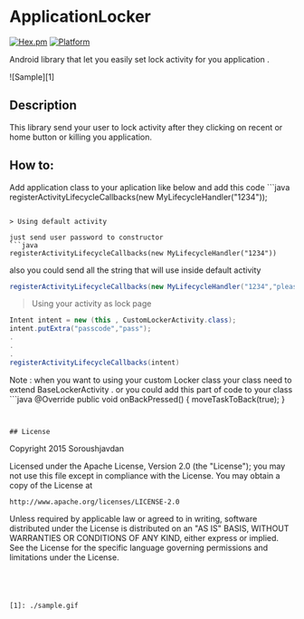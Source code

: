 ApplicationLocker
===================
[![Hex.pm](https://img.shields.io/hexpm/l/plug.svg)](http://www.apache.org/licenses/LICENSE-2.0) [![Platform](https://img.shields.io/badge/platform-android-green.svg)](http://developer.android.com/index.html)

Android library that let you easily set lock activity for you application .

![Sample][1]


Description
----------

This library send your user to lock activity after they clicking on recent or home button or killing you application.

How to:
-------

Add application class to your aplication like below and add this code ```java 
 registerActivityLifecycleCallbacks(new MyLifecycleHandler("1234"));
``` to it .

> Using default activity 

just send user password to constructor
```java 
registerActivityLifecycleCallbacks(new MyLifecycleHandler("1234"))
```
also you could send all the string that will use inside default activity 
```java 
registerActivityLifecycleCallbacks(new MyLifecycleHandler("1234","please insert your password","wrong pass","unlock"))
```

> Using your activity as lock page
```java
Intent intent = new (this , CustomLockerActivity.class);
intent.putExtra("passcode","pass");
.
.
.
registerActivityLifecycleCallbacks(intent)
```
Note : when you want to using your custom Locker class your class need to extend BaseLockerActivity .
or you could add this part of code to your class ```java 
    @Override
    public void onBackPressed() {
        moveTaskToBack(true);
    }
```


## License

```
Copyright 2015 Soroushjavdan

Licensed under the Apache License, Version 2.0 (the "License");
you may not use this file except in compliance with the License.
You may obtain a copy of the License at

    http://www.apache.org/licenses/LICENSE-2.0

Unless required by applicable law or agreed to in writing, software
distributed under the License is distributed on an "AS IS" BASIS,
WITHOUT WARRANTIES OR CONDITIONS OF ANY KIND, either express or implied.
See the License for the specific language governing permissions and
limitations under the License.
```




[1]: ./sample.gif
